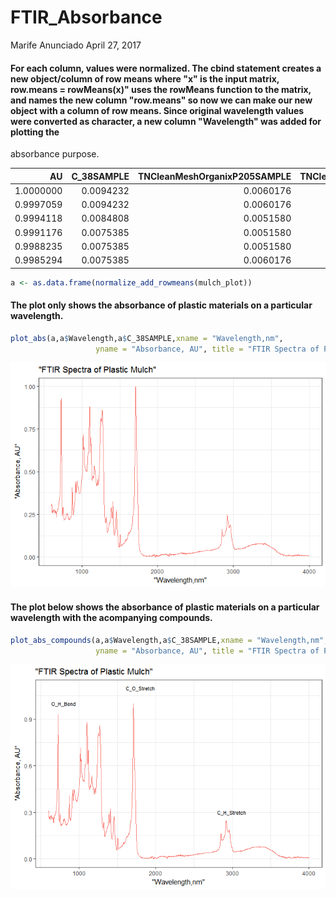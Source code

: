 FTIR\_Absorbance
================
Marife Anunciado
April 27, 2017

#### For each column, values were normalized. The cbind statement creates a new object/column of row means where "x" is the input matrix, row.means = rowMeans(x)" uses the rowMeans function to the matrix, and names the new column "row.means" so now we can make our new object with a column of row means. Since original wavelength values were converted as character, a new column "Wavelength" was added for plotting the

absorbance purpose.

|         AU|  C\_38SAMPLE|  TNCleanMeshOrganixP205SAMPLE|  TNCleanMeshOrganixP205SAMPLE005|  TNCleanMeshOrganixP205SAMPLE006|  TNCleanMeshOrganixP205SAMPLE007|  TNCleanMeshOrganixP205SAMPLE008|  TNCleanMeshOrganixP205SAMPLE009|  TNCleanMeshOrganixP205SAMPLE010|  TNCleanMeshOrganixP205SAMPLE011|  TNCleanMeshOrganixP205SAMPLE012|  TNCleanMeshOrganixP205SAMPLE013|  TNCleanMeshOrganixP205SAMPLE014|  TNCleanMeshOrganixP205SAMPLE015|  row.means|  Wavelength|
|----------:|------------:|-----------------------------:|--------------------------------:|--------------------------------:|--------------------------------:|--------------------------------:|--------------------------------:|--------------------------------:|--------------------------------:|--------------------------------:|--------------------------------:|--------------------------------:|--------------------------------:|----------:|-----------:|
|  1.0000000|    0.0094232|                     0.0060176|                        0.0043373|                        0.0204173|                        0.0180562|                        0.0108388|                        0.0181442|                        0.0160141|                        0.0073989|                        0.0063913|                        0.0169237|                        0.0122028|                        0.0042179|  0.0821702|        4000|
|  0.9997059|    0.0094232|                     0.0060176|                        0.0043373|                        0.0204173|                        0.0180562|                        0.0108388|                        0.0170769|                        0.0160141|                        0.0073989|                        0.0063913|                        0.0169237|                        0.0122028|                        0.0042179|  0.0820730|        3999|
|  0.9994118|    0.0084808|                     0.0051580|                        0.0043373|                        0.0204173|                        0.0180562|                        0.0108388|                        0.0170769|                        0.0160141|                        0.0073989|                        0.0063913|                        0.0169237|                        0.0122028|                        0.0042179|  0.0819233|        3998|
|  0.9991176|    0.0075385|                     0.0051580|                        0.0043373|                        0.0204173|                        0.0180562|                        0.0108388|                        0.0181442|                        0.0160141|                        0.0073989|                        0.0063913|                        0.0169237|                        0.0132197|                        0.0042179|  0.0819838|        3997|
|  0.9988235|    0.0075385|                     0.0051580|                        0.0043373|                        0.0204173|                        0.0180562|                        0.0099356|                        0.0181442|                        0.0160141|                        0.0066590|                        0.0063913|                        0.0169237|                        0.0132197|                        0.0042179|  0.0818455|        3996|
|  0.9985294|    0.0075385|                     0.0060176|                        0.0043373|                        0.0204173|                        0.0180562|                        0.0099356|                        0.0181442|                        0.0160141|                        0.0066590|                        0.0063913|                        0.0169237|                        0.0132197|                        0.0042179|  0.0818859|        3995|

``` r
a <- as.data.frame(normalize_add_rowmeans(mulch_plot))
```

#### The plot only shows the absorbance of plastic materials on a particular wavelength.

``` r
plot_abs(a,a$Wavelength,a$C_38SAMPLE,xname = "Wavelength,nm", 
                   yname = "Absorbance, AU", title = "FTIR Spectra of Plastic Mulch") 
```

![](FTIRAbsorbance_files/figure-markdown_github/unnamed-chunk-5-1.png)

#### The plot below shows the absorbance of plastic materials on a particular wavelength with the acompanying compounds.

``` r
plot_abs_compounds(a,a$Wavelength,a$C_38SAMPLE,xname = "Wavelength,nm", 
                   yname = "Absorbance, AU", title = "FTIR Spectra of Plastic Mulch") 
```

![](FTIRAbsorbance_files/figure-markdown_github/unnamed-chunk-7-1.png)

